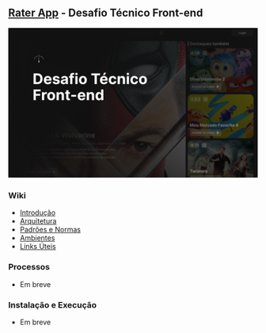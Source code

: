 ## [Rater App](https://rater-app.vercel.app/) - Desafio Técnico Front-end

![Rater App](/docs/images/splash-screen.png "Rater App")

### Wiki

-  [Introdução](https://github.com/matheusgrodrigues/rater-app/blob/feature/matheus.gomes/RA-74-Atualizar-Readme-do-projeto/docs/wiki/INTRODUCAO.md)
-  [Arquitetura](https://github.com/matheusgrodrigues/rater-app/blob/feature/matheus.gomes/RA-74-Atualizar-Readme-do-projeto/docs/wiki/ARQUITETURA.md)
-  [Padrôes e Normas](https://github.com/matheusgrodrigues/rater-app/blob/feature/matheus.gomes/RA-74-Atualizar-Readme-do-projeto/docs/wiki/PADROES-E-NORMAS.md)
-  [Ambientes](https://github.com/matheusgrodrigues/rater-app/blob/feature/matheus.gomes/RA-74-Atualizar-Readme-do-projeto/docs/wiki/AMBIENTES.md)
-  [Links Úteis](https://github.com/matheusgrodrigues/rater-app/blob/feature/matheus.gomes/RA-74-Atualizar-Readme-do-projeto/docs/wiki/LINKS-UTEIS.md)

### Processos

-  Em breve

### Instalação e Execução

-  Em breve
